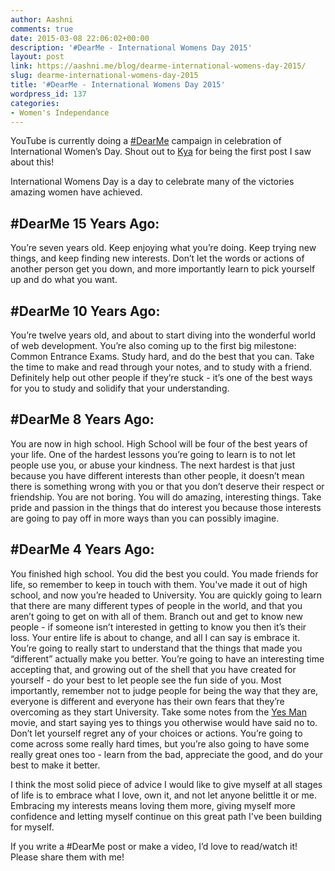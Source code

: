 ```yaml
---
author: Aashni
comments: true
date: 2015-03-08 22:06:02+00:00
description: '#DearMe - International Womens Day 2015'
layout: post
link: https://aashni.me/blog/dearme-international-womens-day-2015/
slug: dearme-international-womens-day-2015
title: '#DearMe - International Womens Day 2015'
wordpress_id: 137
categories:
- Women's Independance
---
```


YouTube is currently doing a [#DearMe](https://www.youtube.com/user/YouTube?feature=inp-yo-ydr) campaign in celebration of International Women’s Day. Shout out to [Kya](http://kya.nu/dearme/) for being the first post I saw about this!

International Womens Day is a day to celebrate many of the victories amazing women have achieved.



## #DearMe 15 Years Ago:


You’re seven years old. Keep enjoying what you’re doing. Keep trying new things, and keep finding new interests. Don’t let the words or actions of another person get you down, and more importantly learn to pick yourself up and do what you want.



## #DearMe 10 Years Ago:


You’re twelve years old, and about to start diving into the wonderful world of web development. You’re also coming up to the first big milestone: Common Entrance Exams. Study hard, and do the best that you can. Take the time to make and read through your notes, and to study with a friend. Definitely help out other people if they’re stuck - it’s one of the best ways for you to study and solidify that your understanding.



## #DearMe 8 Years Ago:


You are now in high school. High School will be four of the best years of your life. One of the hardest lessons you’re going to learn is to not let people use you, or abuse your kindness. The next hardest is that just because you have different interests than other people, it doesn’t mean there is something wrong with you or that you don’t deserve their respect or friendship. You are not boring. You will do amazing, interesting things. Take pride and passion in the things that do interest you because those interests are going to pay off in more ways than you can possibly imagine.



## #DearMe 4 Years Ago:


You finished high school. You did the best you could. You made friends for life, so remember to keep in touch with them. You've made it out of high school, and now you’re headed to University. You are quickly going to learn that there are many different types of people in the world, and that you aren’t going to get on with all of them. Branch out and get to know new people - if someone isn’t interested in getting to know you then it’s their loss. Your entire life is about to change, and all I can say is embrace it. You’re going to really start to understand that the things that made you “different” actually make you better. You’re going to have an interesting time accepting that, and growing out of the shell that you have created for yourself - do your best to let people see the fun side of you. Most importantly, remember not to judge people for being the way that they are, everyone is different and everyone has their own fears that they’re overcoming as they start University. Take some notes from the [Yes Man](http://www.imdb.com/title/tt1068680/) movie, and start saying yes to things you otherwise would have said no to. Don’t let yourself regret any of your choices or actions. You’re going to come across some really hard times, but you’re also going to have some really great ones too - learn from the bad, appreciate the good, and do your best to make it better.

I think the most solid piece of advice I would like to give myself at all stages of life is to embrace what I love, own it, and not let anyone belittle it or me. Embracing my interests means loving them more, giving myself more confidence and letting myself continue on this great path I've been building for myself.

If you write a #DearMe post or make a video, I’d love to read/watch it! Please share them with me!
